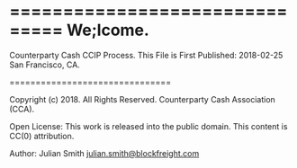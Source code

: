 ===============================
We;lcome.
===============================

Counterparty Cash CCIP Process.
This File is First Published:
2018-02-25 San Francisco, CA.

===============================

Copyright (c) 2018. All Rights Reserved.
Counterparty Cash Association (CCA).

Open License:
This work is released into the public domain.
This content is CC(0) attribution.

Author: Julian Smith <julian.smith@blockfreight.com>
